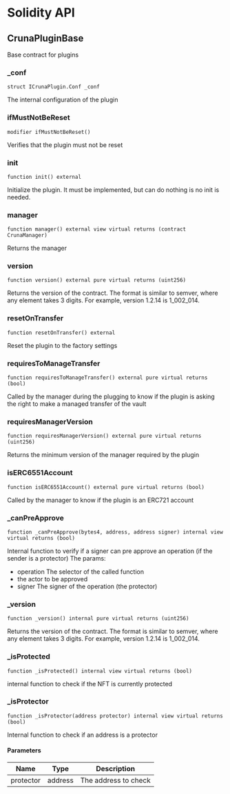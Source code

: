 # Solidity API

## CrunaPluginBase

Base contract for plugins

### _conf

```solidity
struct ICrunaPlugin.Conf _conf
```

The internal configuration of the plugin

### ifMustNotBeReset

```solidity
modifier ifMustNotBeReset()
```

Verifies that the plugin must not be reset

### init

```solidity
function init() external
```

Initialize the plugin. It must be implemented, but can do nothing is no init is needed.

### manager

```solidity
function manager() external view virtual returns (contract CrunaManager)
```

Returns the manager

### version

```solidity
function version() external pure virtual returns (uint256)
```

Returns the version of the contract.
The format is similar to semver, where any element takes 3 digits.
For example, version 1.2.14 is 1_002_014.

### resetOnTransfer

```solidity
function resetOnTransfer() external
```

Reset the plugin to the factory settings

### requiresToManageTransfer

```solidity
function requiresToManageTransfer() external pure virtual returns (bool)
```

Called by the manager during the plugging to know if the plugin is asking the
right to make a managed transfer of the vault

### requiresManagerVersion

```solidity
function requiresManagerVersion() external pure virtual returns (uint256)
```

Returns the minimum version of the manager required by the plugin

### isERC6551Account

```solidity
function isERC6551Account() external pure virtual returns (bool)
```

Called by the manager to know if the plugin is an ERC721 account

### _canPreApprove

```solidity
function _canPreApprove(bytes4, address, address signer) internal view virtual returns (bool)
```

Internal function to verify if a signer can pre approve an operation (if the sender is a protector)
The params:
- operation The selector of the called function
- the actor to be approved
- signer The signer of the operation (the protector)

### _version

```solidity
function _version() internal pure virtual returns (uint256)
```

Returns the version of the contract.
The format is similar to semver, where any element takes 3 digits.
For example, version 1.2.14 is 1_002_014.

### _isProtected

```solidity
function _isProtected() internal view virtual returns (bool)
```

internal function to check if the NFT is currently protected

### _isProtector

```solidity
function _isProtector(address protector) internal view virtual returns (bool)
```

Internal function to check if an address is a protector

#### Parameters

| Name | Type | Description |
| ---- | ---- | ----------- |
| protector | address | The address to check |

